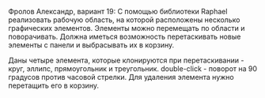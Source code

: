 Фролов Александр, вариант 19:
С помощью библиотеки Raphael реализовать рабочую область, на которой расположены несколько графических элементов.
Элементы можно перемещать по области и поворачивать. Должна иметься возможность перетаскивать новые элементы с панели и выбрасывать их в корзину.

Даны четыре элемента, которые клонируются при перетаскивании - круг, эллипс, прямоугольник и треугольник.
double-click - поворот на 90 градусов против часовой стрелки.
Для удаления элемента нужно перетащить его в корзину.